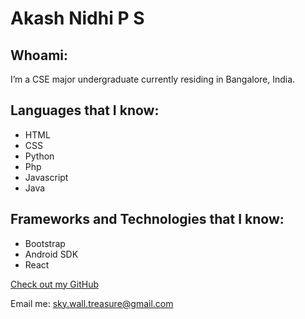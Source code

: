 # Akash Nidhi P S

## Whoami:

I’m a CSE major undergraduate currently residing in Bangalore, India.

## Languages that I know:

- HTML
- CSS
- Python
- Php
- Javascript
- Java

## Frameworks and Technologies that I know:

- Bootstrap
- Android SDK
- React

[Check out my GitHub](https://github.com/skytreasure)

Email me: sky.wall.treasure@gmail.com
